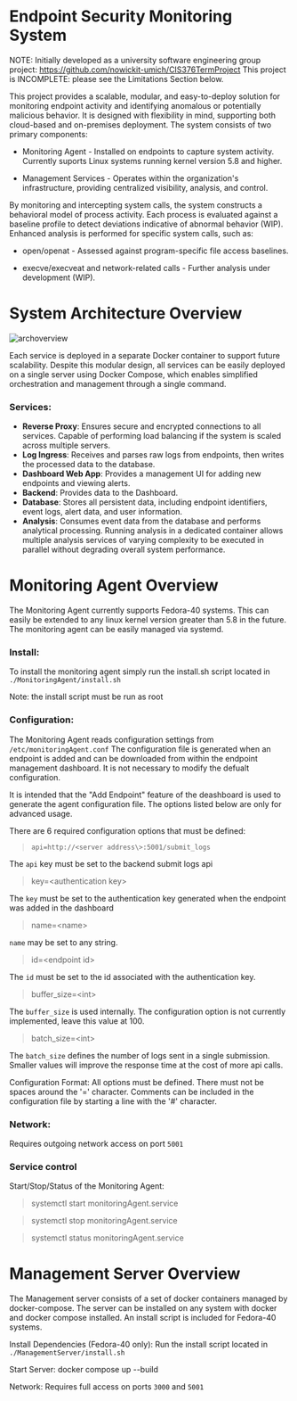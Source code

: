 # Endpoint Security Monitoring System

NOTE: Initially developed as a university software engineering group project: https://github.com/nowickit-umich/CIS376TermProject
This project is INCOMPLETE: please see the Limitations Section below.

This project provides a scalable, modular, and easy-to-deploy solution for monitoring endpoint activity and identifying anomalous or potentially malicious behavior. It is designed with flexibility in mind, supporting both cloud-based and on-premises deployment. The system consists of two primary components:

 - Monitoring Agent - Installed on endpoints to capture system activity. Currently suports Linux systems running kernel version 5.8 and higher.

 - Management Services - Operates within the organization's infrastructure, providing centralized visibility, analysis, and control.

By monitoring and intercepting system calls, the system constructs a behavioral model of process activity. Each process is evaluated against a baseline profile to detect deviations indicative of abnormal behavior (WIP). Enhanced analysis is performed for specific system calls, such as:

 - open/openat - Assessed against program-specific file access baselines.

 - execve/execveat and network-related calls - Further analysis under development (WIP).

# System Architecture Overview
![archoverview](https://github.com/user-attachments/assets/90573a24-020b-4fec-bbf7-1f622f1e1ca5)


Each service is deployed in a separate Docker container to support future scalability. Despite this modular design, all services can be easily deployed on a single server using Docker Compose, which enables simplified orchestration and management through a single command.

### Services:
 - **Reverse Proxy**: Ensures secure and encrypted connections to all services. Capable of performing load balancing if the system is scaled across multiple servers.
 - **Log Ingress**: Receives and parses raw logs from endpoints, then writes the processed data to the database.
 - **Dashboard Web App**: Provides a management UI for adding new endpoints and viewing alerts.
 - **Backend**: Provides data to the Dashboard.
 - **Database**: Stores all persistent data, including endpoint identifiers, event logs, alert data, and user information.
 - **Analysis**: Consumes event data from the database and performs analytical processing. Running analysis in a dedicated container allows multiple analysis services of varying complexity to be executed in parallel without degrading overall system performance.


# Monitoring Agent Overview
The Monitoring Agent currently supports Fedora-40 systems. This can easily be extended to any linux kernel version greater than 5.8 in the future. The monitoring agent can be easily managed via systemd. 

### Install:
To install the monitoring agent simply run the install.sh script located in `./MonitoringAgent/install.sh`

Note: the install script must be run as root

### Configuration: 
The Monitoring Agent reads configuration settings from `/etc/monitoringAgent.conf`
The  configuration file is generated when an endpoint is added and can be downloaded from within the endpoint management dashboard. It is not necessary to modify the defualt configuration.

It is intended that the "Add Endpoint" feature of the deashboard is used to generate the agent configuration file. The options listed below are only for advanced usage.  

There are 6 required configuration options that must be defined:
> `api=http://<server address\>:5001/submit_logs`

The `api` key must be set to the backend submit logs api

> key=<authentication key\>

The `key` must be set to the authentication key generated when the endpoint was added in the dashboard

> name=<name\>

`name` may be set to any string.

> id=<endpoint id\>

The `id` must be set to the id associated with the authentication key.

> buffer_size=<int\>

The `buffer_size` is used internally. The configuration option is not currently implemented, leave this value at 100.

> batch_size=<int\>

The `batch_size` defines the number of logs sent in a single submission. Smaller values will improve the response time at the cost of more api calls.

Configuration Format: All options must be defined. There must not be spaces around the '=' character. Comments can be included in the configuration file by starting a line with the '#' character.

### Network: 
Requires outgoing network access on port `5001`


### Service control

Start/Stop/Status of the Monitoring Agent:

> systemctl start monitoringAgent.service

> systemctl stop monitoringAgent.service

> systemctl status monitoringAgent.service


# Management Server Overview
The Management server consists of a set of docker containers managed by docker-compose. The server can be installed on any system with docker and docker compose installed. An install script is included for Fedora-40 systems. 

Install Dependencies (Fedora-40 only):
Run the install script located in `./ManagementServer/install.sh`

Start Server:
docker compose up --build

Network: Requires full access on ports `3000` and `5001`

